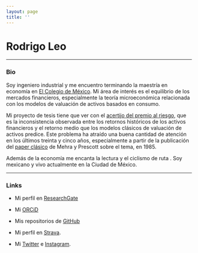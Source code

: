 ```yaml
---
layout: page
title: ''
---
```


# Rodrigo Leo

---

### Bio

Soy ingeniero industrial y me encuentro terminando la maestría en economía en [El Colegio de México](https://www.colmex.mx). Mi área de interés es el equilibrio de los mercados financieros, especialmente la teoría microeconómica relacionada con los modelos de valuación de activos basados en consumo.

Mi proyecto de tesis tiene que ver con el [acertijo del premio al riesgo](https://en.wikipedia.org/wiki/Equity_premium_puzzle), que es la inconsistencia observada entre los retornos históricos de los activos financieros y el retorno medio que los modelos clásicos de valuación de activos predice. Este problema ha atraído una buena cantidad de atención en los últimos treinta y cinco años, especialmente a partir de la publicación del [paper clásico](https://doi.org/10.1016/0304-3932(85)90061-3) de Mehra y Prescott sobre el tema, en 1985.

Además de la economía me encanta la lectura y el ciclismo de ruta <i class="fas fa-biking"></i>. Soy mexicano y vivo actualmente en la Ciudad de México.


---

### Links

* Mi perfil en [ResearchGate](https://www.researchgate.net/profile/Rodrigo-Leo)
* Mi [ORCiD](https://orcid.org/0000-0003-4359-6927)
* Mis repositorios de [GitHub](https://github.com/rodrigo-lp)

* Mi perfil en [Strava](https://strava.com/athletes/rodrigoleo).
* Mi [Twitter](https://twitter.com/rodrigo_leo_) e [Instagram](https://www.instagram.com/rleo.p/).